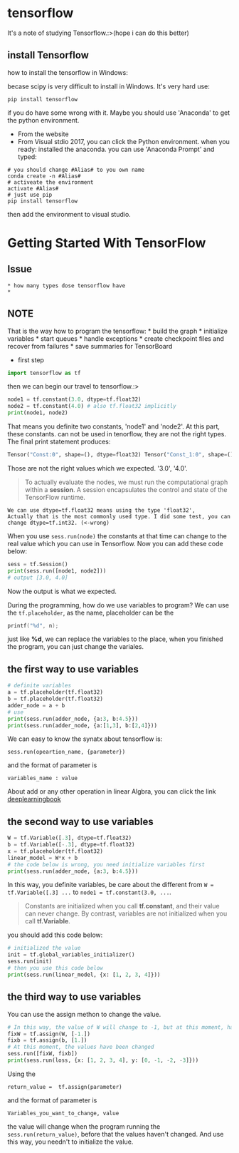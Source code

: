 # tensorflow
It's a note of studying Tensorflow.:>(hope i can do this better)
## install Tensorflow
how to install the tensorflow in Windows:

becase scipy is very difficult to install in Windows. It's very hard use:
```Shell Session
pip install tensorflow 
```
if you do have some wrong with it.
Maybe you should use 'Anaconda' to get the python environment.
* From the website
* From Visual stdio 2017, you can click the Python environment.
when you ready: installed the anaconda. you can use 'Anaconda Prompt'
and typed:

```shell Session
# you should change #Alias# to you own name
conda create -n #Alias#
# activeate the environment
activate #Alias#
# just use pip
pip install tensorflow 
```
then add the environment to visual studio.

# Getting Started With TensorFlow
## Issue
    * how many types dose tensorflow have
    * 
## NOTE
That is the way how to program the tensorflow:
    * build the graph
    * initialize variables
    * start queues
    * handle exceptions
    * create checkpoint files and recover from failures
    * save summaries for TensorBoard

* first step
```python
import tensorflow as tf
``` 
then we can begin our travel to tensorflow.:>
```python
node1 = tf.constant(3.0, dtype=tf.float32)
node2 = tf.constant(4.0) # also tf.float32 implicitly
print(node1, node2)
```
That means you definite two constants, 'node1' and 'node2'.
At this part, these constants. can not be used in tenorflow, they are not the right types.
The final print statement produces:
```python
Tensor("Const:0", shape=(), dtype=float32) Tensor("Const_1:0", shape=(), dtype=float32)
```
Those are not the right values which we expected. '3.0', '4.0'.
>To actually evaluate the nodes, we must run the computational graph within a **session**. A session encapsulates the control and state of the TensorFlow runtime.

    We can use dtype=tf.float32 means using the type 'float32',
    Actually that is the most commonly used type. I did some test, you can change dtype=tf.int32. (<-wrong)

When you use `sess.run(node)` the constants at that time can change to the real value which you can use in Tensorflow.
Now you can add these code below:
```python
sess = tf.Session()
print(sess.run([node1, node2]))
# output [3.0, 4.0]
```
Now the output is what we expected.

During the programming, how do we use variables to program?
We can use the `tf.placeholder`, as the name, placeholder can be the 
```C
printf("%d", n);
```
just like __%d__, we can replace the variables to the place, when you finished the program, you can just change the variales.
## the first way to use variables
```python 
# definite variables
a = tf.placeholder(tf.float32)
b = tf.placeholder(tf.float32)
adder_node = a + b
# use
print(sess.run(adder_node, {a:3, b:4.5}))
print(sess.run(adder_node, {a:[1,3], b:[2,4]}))
```
We can easy to know the synatx about tensorflow is:

    sess.run(opeartion_name, {parameter})

and the format of parameter is

    variables_name : value

About add or any other operation in linear Algbra, you can click the link [deeplearningbook](https://deeplearningbook.org)

## the second way to use variables
```python
W = tf.Variable([.3], dtype=tf.float32)
b = tf.Variable([-.3], dtype=tf.float32)
x = tf.placeholder(tf.float32)
linear_model = W*x + b
# the code below is wrong, you need initialize variables first
print(sess.run(adder_node, {a:3, b:4.5}))
```
In this way, you definite variables, be care about the different from `W = tf.Variable([.3] ...` to `node1 = tf.constant(3.0, ...`.
>Constants are initialized when you call __tf.constant__, and their value can never change. By contrast, variables are not initialized when you call __tf.Variable__. 

you should add this code below:
```python
# initialized the value
init = tf.global_variables_initializer()
sess.run(init)
# then you use this code below
print(sess.run(linear_model, {x: [1, 2, 3, 4]}))
```

## the third way to use variables
You can use the assign methon to change the value.
```python
# In this way, the value of W will change to -1, but at this moment, hasn't change it yet.
fixW = tf.assign(W, [-1.])
fixb = tf.assign(b, [1.])
# At this moment, the values have been changed
sess.run([fixW, fixb])
print(sess.run(loss, {x: [1, 2, 3, 4], y: [0, -1, -2, -3]}))
```
Using the 

    return_value =  tf.assign(parameter)

and the format of parameter is

    Variables_you_want_to_change, value

the value will change when the program running the `sess.run(return_value)`, before that the values haven't changed.
And use this way, you needn't to initialize the value.

